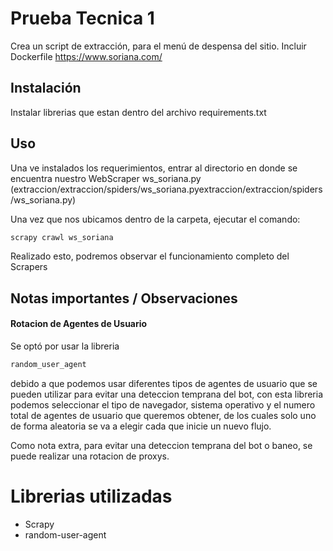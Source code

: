 # Prueba Tecnica 1

Crea un script de extracción, para el menú de despensa del sitio. Incluir Dockerfile
https://www.soriana.com/

## Instalación

Instalar librerias que estan dentro del archivo requirements.txt

## Uso

Una ve instalados los requerimientos, entrar al directorio en donde
se encuentra nuestro WebScraper ws_soriana.py 
(extraccion/extraccion/spiders/ws_soriana.pyextraccion/extraccion/spiders/ws_soriana.py)

Una vez que nos ubicamos dentro de la carpeta, ejecutar el comando:

```cmd
scrapy crawl ws_soriana
```

Realizado esto, podremos observar el funcionamiento completo del Scrapers

## Notas importantes / Observaciones

#### Rotacion de Agentes de Usuario

Se optó por usar la libreria 

```cmd
random_user_agent
```

debido a que podemos usar diferentes tipos de
agentes de usuario que se pueden utilizar para evitar
una deteccion temprana del bot, con esta libreria
podemos seleccionar el tipo de navegador, sistema operativo
y el numero total de agentes de usuario que queremos obtener, de los cuales
solo uno de forma aleatoria se va a elegir cada que inicie un nuevo flujo.

Como nota extra, para evitar una deteccion temprana del bot o baneo,
se puede realizar una rotacion de proxys.

# Librerias utilizadas

- Scrapy
- random-user-agent